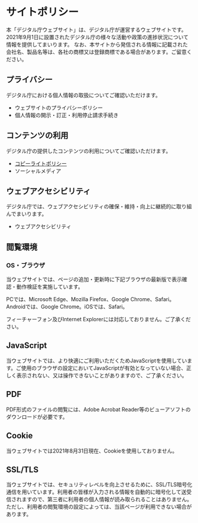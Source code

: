 # サイトポリシー

本「デジタル庁ウェブサイト」は、デジタル庁が運営するウェブサイトです。 2021年9月1日に設置されたデジタル庁の様々な活動や政策の進捗状況について情報を提供してまいります。 なお、本サイトから発信される情報に記載された会社名、製品名等は、各社の商標又は登録商標である場合があります。ご留意ください。

## プライバシー

デジタル庁における個人情報の取扱についてご確認いただけます。

- ウェブサイトのプライバシーポリシー
- 個人情報の開示・訂正・利用停止請求手続き

## コンテンツの利用

デジタル庁の提供したコンテンツの利用についてご確認いただけます。

- [コピーライトポリシー](copyright-policy.md)
- ソーシャルメディア

## ウェブアクセシビリティ

デジタル庁では、ウェブアクセシビリティの確保・維持・向上に継続的に取り組んでまいります。

- ウェブアクセシビリティ

## 閲覧環境

### OS・ブラウザ

当ウェブサイトでは、ページの追加・更新時に下記ブラウザの最新版で表示確認・動作検証を実施しています。

PCでは、Microsoft Edge、Mozilla Firefox、Google Chrome、Safari。Androidでは、Google Chrome。iOSでは、Safari。

フィーチャーフォン及びInternet Explorerには対応しておりません。ご了承ください。

## JavaScript

当ウェブサイトでは、より快適にご利用いただくためJavaScriptを使用しています。ご使用のブラウザの設定においてJavaScriptが有効となっていない場合、正しく表示されない、又は操作できないことがありますので、ご了承ください。

## PDF

PDF形式のファイルの閲覧には、Adobe Acrobat Reader等のビューアソフトのダウンロードが必要です。

## Cookie

当ウェブサイトでは2021年8月31日現在、Cookieを使用しておりません。

## SSL/TLS

当ウェブサイトでは、セキュリティレベルを向上させるために、SSL/TLS暗号化通信を用いています。利用者の皆様が入力される情報を自動的に暗号化して送受信されますので、第三者に利用者の個人情報が読み取られることはありません。ただし、利用者の閲覧環境の設定によっては、当該ページが利用できない場合があります。
